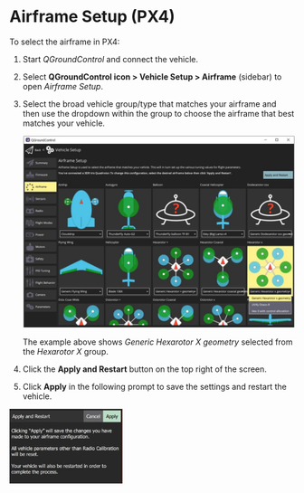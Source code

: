 # Airframe Setup (PX4)

To select the airframe in PX4:

1. Start _QGroundControl_ and connect the vehicle.
2. Select **QGroundControl icon > Vehicle Setup > Airframe** (sidebar) to open _Airframe Setup_.
3. Select the broad vehicle group/type that matches your airframe and then use the dropdown within the group to choose the airframe that best matches your vehicle.

   ![Airframe options](../../../assets/setup/airframe_px4/airframe_px4.jpg)

   The example above shows _Generic Hexarotor X geometry_ selected from the _Hexarotor X_ group.

4. Click the **Apply and Restart** button on the top right of the screen.

5. Click **Apply** in the following prompt to save the settings and restart the vehicle.

<img src="../../../assets/setup/airframe_px4/airframe_px4_apply_prompt.jpg" width="200px" title="Apply airframe selection prompt" />
